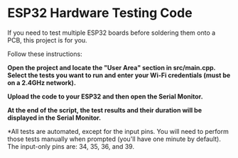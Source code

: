 # ESP32 Hardware Testing Code

If you need to test multiple ESP32 boards before soldering them onto a PCB, this project is for you.

Follow these instructions:

   **Open the project and locate the "User Area" section in src/main.cpp. Select the tests you want to run and enter your Wi-Fi credentials (must be on a 2.4GHz network).**

   **Upload the code to your ESP32 and then open the Serial Monitor.**

   **At the end of the script, the test results and their duration will be displayed in the Serial Monitor.**

*All tests are automated, except for the input pins. You will need to perform those tests manually when prompted (you'll have one minute by default). The input-only pins are: 34, 35, 36, and 39.
